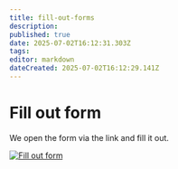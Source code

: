 ```yaml
---
title: fill-out-forms
description: 
published: true
date: 2025-07-02T16:12:31.303Z
tags: 
editor: markdown
dateCreated: 2025-07-02T16:12:29.141Z
---
```


# Fill out form

We open the form via the link and fill it out.

[![Fill out form](../../assets/images/en/i-doit-add-ons/forms/fill-out-form/fill-in.gif)](../../assets/images/en/i-doit-add-ons/forms/fill-out-form/fill-in.gif)
